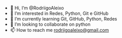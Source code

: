 - 👋 Hi, I’m @RodriigoAleixo
- 👀 I’m interested in  Redes, Python, Git e GitHub
- 🌱 I’m currently learning  Git, GitHub, Python, Redes
- 💞️ I’m looking to collaborate on  python
- 📫 How to reach me rodriigoaleixo@gmail.com

<!---
RodriigoAleixo/RodriigoAleixo is a ✨ special ✨ repository because its `README.md` (this file) appears on your GitHub profile.
You can click the Preview link to take a look at your changes.
--->
